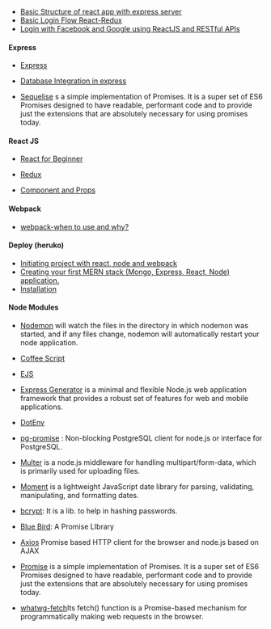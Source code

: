 - [Basic Structure of react app with express server](https://medium.com/front-end-hacking/getting-started-with-your-react-app-with-express-server-1c701a3c6edb)
- [Basic Login Flow React-Redux](http://jslancer.com/blog/2017/04/27/a-simple-login-flow-with-react-and-redux/)
- [Login with Facebook and Google using ReactJS and RESTful APIs](https://www.9lessons.info/2017/11/reactjs-login-facebook-google-using-restful.html)
#### Express

- [Express](http://expressjs.com/en/api.html)

- [Database Integration in express](https://expressjs.com/en/guide/database-integration.html#postgresql)

- [Sequelise](http://docs.sequelizejs.com/) 
s a simple implementation of Promises. It is a super set of ES6 Promises designed to have readable, performant code and to provide just the extensions that are absolutely necessary for using promises today.


#### React JS

- [React for Beginner](https://reactjs.org/docs/hello-world.html)
- [Redux](http://redux.js.org/docs/basics/UsageWithReact.html)

- [Component and Props](https://reactjs.org/docs/components-and-props.html)

#### Webpack
- [webpack-when to use and why?](https://blog.andrewray.me/webpack-when-to-use-and-why/)

#### Deploy (heruko)
- [Initiating project with react, node and webpack](https://hackernoon.com/full-stack-web-application-using-react-node-js-express-and-webpack-97dbd5b9d708)
- [Creating your first MERN stack (Mongo, Express, React, Node) application.](https://blog.cloudboost.io/creating-your-first-mern-stack-application-b6604d12e4d3)
- [Installation](https://devcenter.heroku.com/articles/heroku-cli#debian-ubuntu)
#### Node Modules

- [Nodemon](https://www.npmjs.com/package/nodemon)  will watch the files in the directory in which nodemon was started, and if any files change, nodemon will automatically restart your node application.

- [Coffee Script](http://coffeescript.org/)

- [EJS](https://www.npmjs.com/package/ejs)

- [Express Generator](https://expressjs.com/en/starter/generator.html)  is a minimal and flexible Node.js web application framework that provides a robust set of features for web and mobile applications. 

- [DotEnv](https://www.npmjs.com/package/dotenv-extended) 

- [pg-promise](https://www.npmjs.com/package/pg-promise) : Non-blocking PostgreSQL client for node.js or interface for PostgreSQL.

- [Multer](https://www.npmjs.com/package/multer)   is a node.js middleware for handling multipart/form-data, which is primarily used for uploading files. 

- [Moment](https://www.npmjs.com/package/moment)  is a lightweight JavaScript date library for parsing, validating, manipulating, and formatting dates.

- [bcrypt](https://www.npmjs.com/package/bcrypt): It is a lib. to help in hashing passwords.
- [Blue Bird](http://bluebirdjs.com/docs/why-promises.html): A Promise LIbrary
- [Axios](https://www.npmjs.com/package/axios) Promise based HTTP client for the browser and node.js based on AJAX
- [Promise](https://www.npmjs.com/package/promise) is a simple implementation of Promises. It is a super set of ES6 Promises designed to have readable, performant code and to provide just the extensions that are absolutely necessary for using promises today.

- [whatwg-fetch](https://www.npmjs.com/package/whatwg-fetch)Its fetch() function is a Promise-based mechanism for programmatically making web requests in the browser.

